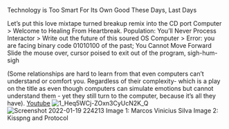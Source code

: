Technology is Too Smart For Its Own Good These Days, Last Days

Let’s put this love mixtape turned breakup remix into the CD port
Computer > Welcome to Healing From Heartbreak. Population: You’ll Never Process
Interactor > Write out the future of this soured OS
Computer > Error: you are facing binary code 01010100 of the past; You Cannot Move Forward
Slide the mouse over, cursor poised to exit out of the program, sigh-hum-sigh

(Some relationships are hard to learn from that even computers can’t understand or comfort you. Regardless of their complexity- which is a play on the title as even though computers can simulate emotions but cannot understand them - yet they still turn to the computer, because it’s all they have).
[Youtube](https://www.youtube.com/watch?v=XLzIpW4PYPw)
![1_Heq5WCj-ZOxn3CyUcN2K_Q](https://user-images.githubusercontent.com/97687940/150274988-1c46d3f6-004f-4209-8c3b-1f6c5bb958f1.png)
![Screenshot 2022-01-19 224213](https://user-images.githubusercontent.com/97687940/150275380-fa7ffa98-a2e4-4b7c-86d3-41fbbcbff34b.jpg)
Image 1: Marcos Vinicius Silva
Image 2: Kisspng and Protocol

